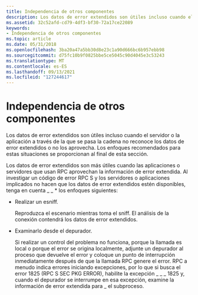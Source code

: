 ```yaml
---
title: Independencia de otros componentes
description: Los datos de error extendidos son útiles incluso cuando el servidor o la aplicación a través de la que se pasa la cadena no reconoce los datos de error extendidos o no los aprovecha. Los enfoques recomendados para estas situaciones se proporcionan al final de esta sección.
ms.assetid: 32c52afd-cd79-4df3-bf30-72a17ce22089
keywords:
- Independencia de otros componentes
ms.topic: article
ms.date: 05/31/2018
ms.openlocfilehash: 3ba20a47a5bb30d8e23c1a90d666bc6b957ebb98
ms.sourcegitcommit: d75fc10b9f0825bbe5ce5045c90d4045e3c53243
ms.translationtype: MT
ms.contentlocale: es-ES
ms.lasthandoff: 09/13/2021
ms.locfileid: "127244617"
---
```

# <a name="independence-from-other-components"></a>Independencia de otros componentes

Los datos de error extendidos son útiles incluso cuando el servidor o la aplicación a través de la que se pasa la cadena no reconoce los datos de error extendidos o no los aprovecha. Los enfoques recomendados para estas situaciones se proporcionan al final de esta sección.

Los datos de error extendidos son más útiles cuando las aplicaciones o servidores que usan RPC aprovechan la información de error extendida. Al investigar un código de error RPC S y los servidores o aplicaciones implicados no hacen que los datos de error extendidos estén disponibles, tenga en cuenta \_ \_ \* los enfoques siguientes:

-   Realizar un esniff.

    Reproduzca el escenario mientras toma el sniff. El análisis de la conexión contendrá los datos de error extendidos.

-   Examinarlo desde el depurador.

    Si realizar un control del problema no funciona, porque la llamada es local o porque el error se origina localmente, adjunte un depurador al proceso que devuelve el error y coloque un punto de interrupción inmediatamente después de que la llamada RPC genere el error. RPC a menudo indica errores iniciando excepciones, por lo que si busca el error 1825 (RPC S SEC PKG ERROR), habilite la excepción \_ \_ \_ 1825 y, cuando el depurador se interrumpe en esa excepción, examine la información de error extendida para \_ el subproceso.

 

 





